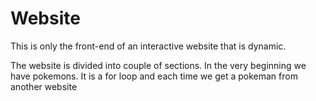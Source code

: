 # Website

This is only the front-end of an interactive website that is dynamic.

The website is divided into couple of sections.
In the very beginning we have pokemons. It is a for loop and each time we get a pokeman from another website
